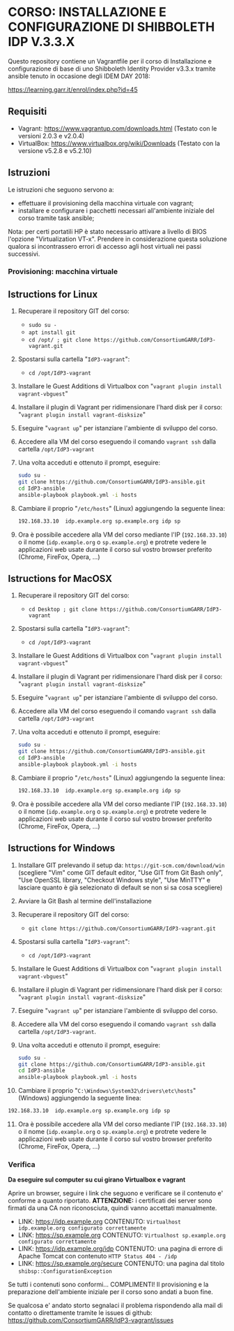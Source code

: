 # CORSO: INSTALLAZIONE E CONFIGURAZIONE DI SHIBBOLETH IDP V.3.3.X

Questo repository contiene un Vagrantfile per il corso di Installazione e configurazione di base di uno Shibboleth Identity Provider v3.3.x tramite ansible tenuto
in occasione degli IDEM DAY 2018:

https://learning.garr.it/enrol/index.php?id=45

## Requisiti

* Vagrant: https://www.vagrantup.com/downloads.html (Testato con le versioni 2.0.3 e v2.0.4)
* VirtualBox: https://www.virtualbox.org/wiki/Downloads (Testato con la versione v5.2.8 e v5.2.10)

## Istruzioni

Le istruzioni che seguono servono a:
- effettuare il provisioning della macchina virtuale con vagrant;
- installare e configurare i pacchetti necessari all'ambiente
  iniziale del corso tramite task ansible;
  
Nota: per certi portatili HP è stato necessario attivare a livello di BIOS l'opzione "Virtualization VT-x".
Prendere in considerazione questa soluzione qualora si incontrassero errori di accesso agli host virtuali
nei passi successivi.

### Provisioning: macchina virtuale

## Istructions for Linux

1. Recuperare il repository GIT del corso:
   * ```sudo su -```
   * ```apt install git```
   * ```cd /opt/ ; git clone https://github.com/ConsortiumGARR/IdP3-vagrant.git``` 

2. Spostarsi sulla cartella "```IdP3-vagrant```":
   * ```cd /opt/IdP3-vagrant```

3. Installare le Guest Additions di Virtualbox con "```vagrant plugin install vagrant-vbguest```"

4. Installare il plugin di Vagrant per ridimensionare l'hard disk per il corso: "```vagrant plugin install vagrant-disksize```"

5. Eseguire "```vagrant up```" per istanziare l'ambiente di sviluppo del corso.

6. Accedere alla VM del corso eseguendo il comando ```vagrant ssh``` dalla cartella ```/opt/IdP3-vagrant```

7. Una volta acceduti e ottenuto il prompt, eseguire:

   ```bash
   sudo su -
   git clone https://github.com/ConsortiumGARR/IdP3-ansible.git
   cd IdP3-ansible
   ansible-playbook playbook.yml -i hosts
   ```

8. Cambiare il proprio "```/etc/hosts```" (Linux) aggiungendo la seguente linea:
   ```bash
   192.168.33.10  idp.example.org sp.example.org idp sp
   ```

9. Ora è possibile accedere alla VM del corso mediante l'IP (```192.168.33.10```) o il nome (```idp.example.org``` o ```sp.example.org```) e protrete vedere le applicazioni web usate durante il corso sul vostro browser preferito (Chrome, FireFox, Opera, ...)

## Istructions for MacOSX

1. Recuperare il repository GIT del corso:
   * ```cd Desktop ; git clone https://github.com/ConsortiumGARR/IdP3-vagrant``` 

2. Spostarsi sulla cartella "```IdP3-vagrant```":
   * ```cd /opt/IdP3-vagrant```

3. Installare le Guest Additions di Virtualbox con "```vagrant plugin install vagrant-vbguest```"

4. Installare il plugin di Vagrant per ridimensionare l'hard disk per il corso: "```vagrant plugin install vagrant-disksize```"

5. Eseguire "```vagrant up```" per istanziare l'ambiente di sviluppo del corso.

6. Accedere alla VM del corso eseguendo il comando ```vagrant ssh``` dalla cartella ```/opt/IdP3-vagrant```

7. Una volta acceduti e ottenuto il prompt, eseguire:

   ```bash
   sudo su -
   git clone https://github.com/ConsortiumGARR/IdP3-ansible.git
   cd IdP3-ansible
   ansible-playbook playbook.yml -i hosts
   ```

8. Cambiare il proprio "```/etc/hosts```" (Linux) aggiungendo la seguente linea:
   ```bash
   192.168.33.10  idp.example.org sp.example.org idp sp
   ```

9. Ora è possibile accedere alla VM del corso mediante l'IP (```192.168.33.10```) o il nome (```idp.example.org``` o ```sp.example.org```) e protrete vedere le applicazioni web usate durante il corso sul vostro browser preferito (Chrome, FireFox, Opera, ...)

## Istructions for Windows

1. Installare GIT prelevando il setup da: ```https://git-scm.com/download/win``` (scegliere "Vim" come GIT default editor, "Use GIT from Git Bash only", "Use OpenSSL library, "Checkout Windows style", "Use MinTTY" e lasciare quanto è già selezionato di default se non si sa cosa scegliere)

2. Avviare la Git Bash al termine dell'installazione

3. Recuperare il repository GIT del corso:
   * ```git clone https://github.com/ConsortiumGARR/IdP3-vagrant.git``` 

4. Spostarsi sulla cartella "```IdP3-vagrant```":
   * ```cd /opt/IdP3-vagrant```

5. Installare le Guest Additions di Virtualbox con "```vagrant plugin install vagrant-vbguest```"

6. Installare il plugin di Vagrant per ridimensionare l'hard disk per il corso: "```vagrant plugin install vagrant-disksize```"

7. Eseguire "```vagrant up```" per istanziare l'ambiente di sviluppo del corso.

8. Accedere alla VM del corso eseguendo il comando ```vagrant ssh``` dalla cartella ```/opt/IdP3-vagrant```.

9. Una volta acceduti e ottenuto il prompt, eseguire:

   ```bash
   sudo su -
   git clone https://github.com/ConsortiumGARR/IdP3-ansible.git
   cd IdP3-ansible
   ansible-playbook playbook.yml -i hosts
   ```

10. Cambiare il proprio "```C:\Windows\System32\drivers\etc\hosts```" (Windows) aggiungendo la seguente linea:
   ```bash
   192.168.33.10  idp.example.org sp.example.org idp sp
   ```

11. Ora è possibile accedere alla VM del corso mediante l'IP (```192.168.33.10```) o il nome (```idp.example.org``` o ```sp.example.org```) e protrete vedere le applicazioni web usate durante il corso sul vostro browser preferito (Chrome, FireFox, Opera, ...)


### Verifica

**Da eseguire sul computer su cui girano Virtualbox e vagrant**

Aprire un browser, seguire i link che seguono e verificare se il
contenuto e' conforme a quanto riportato.
**ATTENZIONE:** i certificati dei server sono firmati da una CA non
riconosciuta, quindi vanno accettati manualmente.

* LINK: https://idp.example.org
  CONTENUTO: `Virtualhost idp.example.org configurato correttamente`
* LINK: https://sp.example.org
  CONTENUTO: `Virtualhost sp.example.org configurato correttamente`
* LINK: https://idp.example.org/idp
  CONTENUTO: una pagina di errore di Apache Tomcat con contenuto `HTTP Status 404 - /idp`
* LINK: https://sp.example.org/secure
  CONTENUTO: una pagina dal titolo `shibsp::ConfigurationException`

Se tutti i contenuti sono conformi... COMPLIMENTI! Il provisioning e la
preparazione dell'ambiente iniziale per il corso sono andati a buon fine.


Se qualcosa e' andato storto segnalaci il problema rispondendo alla mail
di contatto o direttamente tramite le issues di github:
  https://github.com/ConsortiumGARR/IdP3-vagrant/issues
